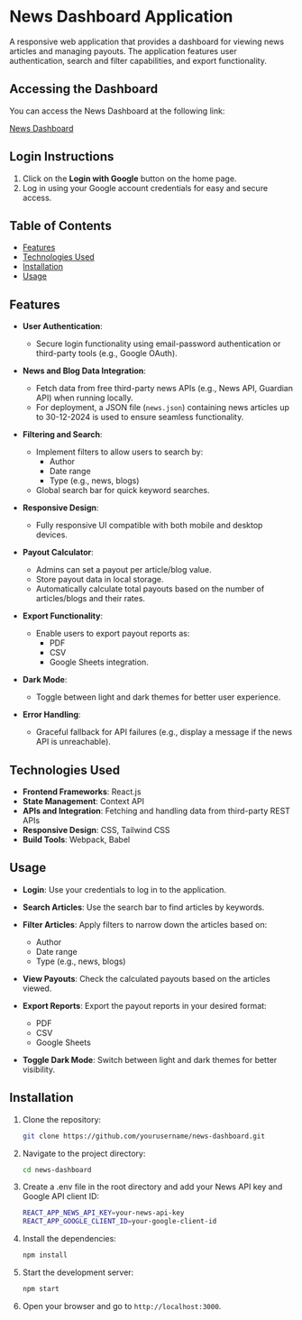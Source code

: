 # News Dashboard Application

A responsive web application that provides a dashboard for viewing news articles and managing payouts. The application features user authentication, search and filter capabilities, and export functionality.

## Accessing the Dashboard

You can access the News Dashboard at the following link:

[News Dashboard](https://news-dashboard-j886.onrender.com/)

## Login Instructions

1. Click on the **Login with Google** button on the home page.
2. Log in using your Google account credentials for easy and secure access.

## Table of Contents

- [Features](#features)
- [Technologies Used](#technologies-used)
- [Installation](#installation)
- [Usage](#usage)

## Features

- **User Authentication**:
  - Secure login functionality using email-password authentication or third-party tools (e.g., Google OAuth).

- **News and Blog Data Integration**:
  - Fetch data from free third-party news APIs (e.g., News API, Guardian API) when running locally.
  - For deployment, a JSON file (`news.json`) containing news articles up to 30-12-2024 is used to ensure seamless functionality.

- **Filtering and Search**:
  - Implement filters to allow users to search by:
    - Author
    - Date range
    - Type (e.g., news, blogs)
  - Global search bar for quick keyword searches.

- **Responsive Design**:
  - Fully responsive UI compatible with both mobile and desktop devices.

- **Payout Calculator**:
  - Admins can set a payout per article/blog value.
  - Store payout data in local storage.
  - Automatically calculate total payouts based on the number of articles/blogs and their rates.

- **Export Functionality**:
  - Enable users to export payout reports as:
    - PDF
    - CSV
    - Google Sheets integration.

- **Dark Mode**:
  - Toggle between light and dark themes for better user experience.

- **Error Handling**:
  - Graceful fallback for API failures (e.g., display a message if the news API is unreachable).

## Technologies Used

- **Frontend Frameworks**: React.js
- **State Management**: Context API
- **APIs and Integration**: Fetching and handling data from third-party REST APIs
- **Responsive Design**: CSS, Tailwind CSS
- **Build Tools**: Webpack, Babel

## Usage

- **Login**: Use your credentials to log in to the application.

- **Search Articles**: Use the search bar to find articles by keywords.

- **Filter Articles**: Apply filters to narrow down the articles based on:
  - Author
  - Date range
  - Type (e.g., news, blogs)

- **View Payouts**: Check the calculated payouts based on the articles viewed.

- **Export Reports**: Export the payout reports in your desired format:
  - PDF
  - CSV
  - Google Sheets

- **Toggle Dark Mode**: Switch between light and dark themes for better visibility.

## Installation

1. Clone the repository:

   ```bash
   git clone https://github.com/yourusername/news-dashboard.git

   ```
2. Navigate to the project directory:

   ```bash
   cd news-dashboard

   ```
3. Create a .env file in the root directory and add your News API key and Google API client ID:

   ```bash
   REACT_APP_NEWS_API_KEY=your-news-api-key
   REACT_APP_GOOGLE_CLIENT_ID=your-google-client-id
   ```

4. Install the dependencies:

   ```bash
   npm install

   ```
5. Start the development server:

   ```bash
   npm start

   ```
  
6. Open your browser and go to `http://localhost:3000`.


